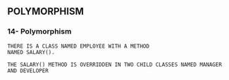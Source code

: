## POLYMORPHISM

### 14- Polymorphism

```
THERE IS A CLASS NAMED EMPLOYEE WITH A METHOD
NAMED SALARY().

THE SALARY() METHOD IS OVERRIDDEN IN TWO CHILD CLASSES NAMED MANAGER AND DEVELOPER
```